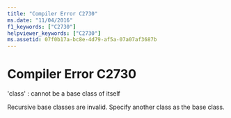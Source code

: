 ```yaml
---
title: "Compiler Error C2730"
ms.date: "11/04/2016"
f1_keywords: ["C2730"]
helpviewer_keywords: ["C2730"]
ms.assetid: 07f0b17a-bc8e-4d79-af5a-07a07af3687b
---
```

# Compiler Error C2730

'class' : cannot be a base class of itself

Recursive base classes are invalid. Specify another class as the base class.